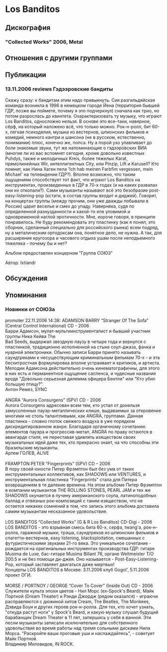 # Los Banditos



## Дискография

### "Collected Works" 2006, Metal




## Отношения с другими группами


## Публикации

### 13.11.2006 reviews Гэдээровские бандиты

<P>Скажу сразу: к бандитам этим надо привыкнуть. Сия разгильдяйская команда возникла в 1996 в немецком городе Йена (территория бывшей ГДР, позже вы поймете, почему я это подчеркнул) сначала как трио, но потом разрослась до квинтета. Охарактеризовать ту музыку, что играют Los Banditos, односложно нельзя. В основе это все-таки, наверное, сёрф, на который наложено всё, что только можно. Рок-н-ролл, бит 60-х, легкая психоделия, музыка из вестернов, шпионских фильмов&nbsp;и комедий, немного кантри и шансона (не в русском, естественно, понимании) плюс, конечно же, попса. Ну а порой ухо улавливает до боли знакомые звуки, тут же напоминающие о гэдээровских ВИА (многие ли из вас вспомнят сегодня, кроме довольно известных Puhdys, также и мелодичных Kreis, более тяжелых Karat, прямолинейных Wir, интеллигентных City, или&nbsp;Pinzip, Lift и Karusell? Кто помнит, как Нина Хаген пела 'Ich hab meinen Farbfim vergessen, mein Michael' на телевидении ГДР?). Вполне возможно, что таким ощущениям способствует тот факт, что играют Los Banditos на инструментах, произведенных в ГДР в 70-х годах (и на каких развалах они их откопали?). Сами музыканты называют всё это безобразие post-easy-listening-pop (кстати, в состав группы входит и диджей). Говорят, на концертах группы (между прочим, они уже дважды побывали в России) царит веселье и смех до упаду. Наверняка, судя по определенной разнузданности и какой-то еле уловимой и одновременной наглой эротичности. Мне, короче говоря, в принципе понравилось. Не буду рекомендовать эту пластинку (как я понял, это сборник, сделанный специально для российского рынка) всем подряд, ну а металическим ортодоксам она, понятное дело, не нужна. А так, для расширения кругозора и часового отдыха ушам после неподъемного тяжеляка - почему бы и нет?</P>
<P>Альбом предоставлен концерном "Группа СОЮЗ"</P>
Автор: Ixtiandr


## Обсуждения


## Упоминания

### Новинки от СОЮЗа

promoter 22.11.2006 14:38:
ADAMSON BARRY “Stranger Of The Sofa” (Central Control International) CD - 2006 <BR>Барри Адамсон, мулат-мультиинструменталист и бывший участник группы Ника Кейва The<BR>Bad Seeds, выдержал звездную паузу в четыре года и вернулся с пластинкой, традиционно исполненной на стыке соул-джаза, фанка и нуарной электроники. Обычно записи Барри принято называть саундтреками к несуществующим криминальным фильмам 70-х - и эта бесхитростная формулировка вполне устраивает и критиков, и артиста. Мелодии Адамсона действительно очень кинематографичны, для этого в них есть и перманентное ощущение саспенса, и чудесные названия вроде "Довольно серьезная дилемма офицера Бентли" или "Кто убил большую птицу?". <BR>Антон Ремез, SYNC  <BR><BR>ANGRA “Aurora Consurgens” (SPV) CD -  2006 <BR>Aurora Consurgens адресован всем тем, кто устал от донельзя замусоленных пауэр-металлических клише, выдаваемых за откровение многими не столь талантливыми, как ANGRA, группами. Данная пластинка - словно глоток свежего воздуха в уже порядком дискредитированном жанре. Благодаря органичному сочетанию элементов пауэра и прогрессив-метал, ANGRA по праву остаются в авангарде стиля, не переставая удивлять изяществом своих музыкальных идей даже тех, кто прекрасно знает, на что способны эти бразильские музыканты. <BR>Артем ГОЛЕВ, ALIVE   <BR><BR>FRAMPTON PETER  “Fingerprints” (SPV) CD – 2006<BR>В пору своей юности Питер Фрэмптон был без ума от таких инструментальных коллективов, как SHADOWS или VENTURES, и инструментальная пластинка "Fingerprints" стала для Питера возвращением в те далекие времена. На этом альбоме Питер Фрэмптон в компании музыкантов THE ROLLING STONES, PEARL JAM и тех же SHADOWS окунается в пучину американского соула, латиноподобных баллад и отвязных рок-композиций с таким изяществом, что не остается никаких сомнений в том, что запись этого альбома доставила самим музыкантам несказанное удовольствие.<BR><BR>LOS BANDITOS “Collected Works” (G & R Los Banditos) CD-Digi -  2006 <BR>LOS BANDITOS - это взрывная смесь бита 60-х, серфа, twang'а, рок-н-ролла, гаражной музыки, трэша, саундтреков из шпионских фильмов и спагетти-вестернов, easy listening, blacksploitation, смешанных с футуристическими звуками 21-го века. Это уникальное сочетание - рождается на оригинальных инструментах производства ГДР: гитаре Musima de Luxe, бас-гитаре Musima Billant 76, органе Weltmeister T/O 200.5 и не без помощи ди-джея. Оно называется - Post-Easy-Listening-Pop, который заставляет двигаться даже мертвых! <BR>Концерты LOS BANDITOS в Москве: 3.11.2006 клуб Gogol', 5.11.2006 проект ОГИ.<BR><BR>MORSE / PORTNOY / GEORGE “Cover To Cover” (Inside Out) CD - 2006 <BR>Служители культа эпохи цветов - Нил Морс (ex-Spock's Beard), Майк Портной (Dream Theater) и Рэнди Джордж (рядом оказался) - играючи расправляются с дюжиной хитов Cream, The Beatles, The Monkees, Дэвида Боуи и других героев рок-н-ролла. Для тех, кто хочет узнать, "откуда растут ноги" у Spock's Beard, и какую музыку слушал будущий барабанщик Dream Theater в 11 лет, запершись у себя в ванной. Эти песни музыканты записали исключительно для собственного удовольствия во время работы над тремя сольными дисками Нила Морса. "Раскройте ваши проговые уши и наслаждайтесь", - советует Майк Портной. <BR>Владимир Миловидов, IN ROCK.   

